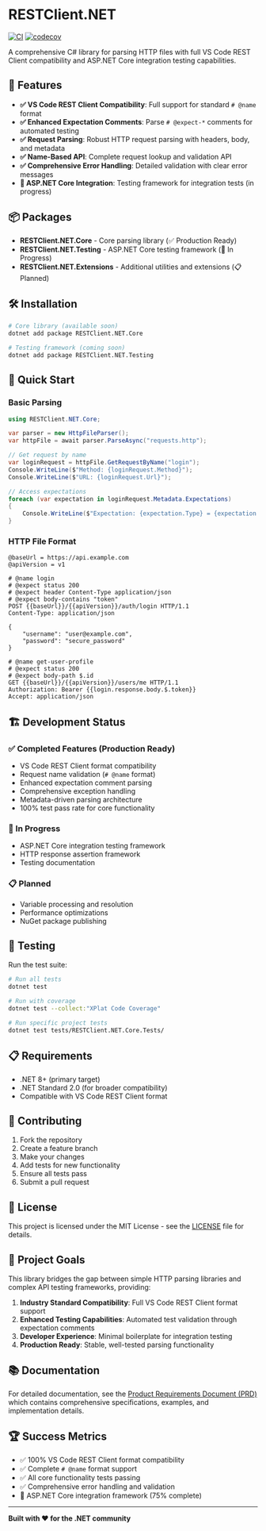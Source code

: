 # RESTClient.NET

[![CI](https://github.com/Meir017/vscode-restclient-dotnet/actions/workflows/ci.yml/badge.svg)](https://github.com/Meir017/vscode-restclient-dotnet/actions/workflows/ci.yml)
[![codecov](https://codecov.io/gh/Meir017/vscode-restclient-dotnet/branch/main/graph/badge.svg)](https://codecov.io/gh/Meir017/vscode-restclient-dotnet)

A comprehensive C# library for parsing HTTP files with full VS Code REST Client compatibility and ASP.NET Core integration testing capabilities.

## 🚀 Features

- **✅ VS Code REST Client Compatibility**: Full support for standard `# @name` format
- **✅ Enhanced Expectation Comments**: Parse `# @expect-*` comments for automated testing
- **✅ Request Parsing**: Robust HTTP request parsing with headers, body, and metadata
- **✅ Name-Based API**: Complete request lookup and validation API
- **✅ Comprehensive Error Handling**: Detailed validation with clear error messages
- **🚧 ASP.NET Core Integration**: Testing framework for integration tests (in progress)

## 📦 Packages

- **RESTClient.NET.Core** - Core parsing library (✅ Production Ready)
- **RESTClient.NET.Testing** - ASP.NET Core testing framework (🚧 In Progress)
- **RESTClient.NET.Extensions** - Additional utilities and extensions (📋 Planned)

## 🛠️ Installation

```bash
# Core library (available soon)
dotnet add package RESTClient.NET.Core

# Testing framework (coming soon)
dotnet add package RESTClient.NET.Testing
```

## 📖 Quick Start

### Basic Parsing

```csharp
using RESTClient.NET.Core;

var parser = new HttpFileParser();
var httpFile = await parser.ParseAsync("requests.http");

// Get request by name
var loginRequest = httpFile.GetRequestByName("login");
Console.WriteLine($"Method: {loginRequest.Method}");
Console.WriteLine($"URL: {loginRequest.Url}");

// Access expectations
foreach (var expectation in loginRequest.Metadata.Expectations)
{
    Console.WriteLine($"Expectation: {expectation.Type} = {expectation.Value}");
}
```

### HTTP File Format

```http
@baseUrl = https://api.example.com
@apiVersion = v1

# @name login
# @expect status 200
# @expect header Content-Type application/json
# @expect body-contains "token"
POST {{baseUrl}}/{{apiVersion}}/auth/login HTTP/1.1
Content-Type: application/json

{
    "username": "user@example.com",
    "password": "secure_password"
}

# @name get-user-profile
# @expect status 200
# @expect body-path $.id
GET {{baseUrl}}/{{apiVersion}}/users/me HTTP/1.1
Authorization: Bearer {{login.response.body.$.token}}
Accept: application/json
```

## 🏗️ Development Status

### ✅ Completed Features (Production Ready)
- VS Code REST Client format compatibility
- Request name validation (`# @name` format)
- Enhanced expectation comment parsing
- Comprehensive exception handling
- Metadata-driven parsing architecture
- 100% test pass rate for core functionality

### 🚧 In Progress
- ASP.NET Core integration testing framework
- HTTP response assertion framework
- Testing documentation

### 📋 Planned
- Variable processing and resolution
- Performance optimizations
- NuGet package publishing

## 🧪 Testing

Run the test suite:

```bash
# Run all tests
dotnet test

# Run with coverage
dotnet test --collect:"XPlat Code Coverage"

# Run specific project tests
dotnet test tests/RESTClient.NET.Core.Tests/
```

## 📋 Requirements

- .NET 8+ (primary target)
- .NET Standard 2.0 (for broader compatibility)
- Compatible with VS Code REST Client format

## 🤝 Contributing

1. Fork the repository
2. Create a feature branch
3. Make your changes
4. Add tests for new functionality
5. Ensure all tests pass
6. Submit a pull request

## 📄 License

This project is licensed under the MIT License - see the [LICENSE](LICENSE) file for details.

## 🎯 Project Goals

This library bridges the gap between simple HTTP parsing libraries and complex API testing frameworks, providing:

1. **Industry Standard Compatibility**: Full VS Code REST Client format support
2. **Enhanced Testing Capabilities**: Automated test validation through expectation comments
3. **Developer Experience**: Minimal boilerplate for integration testing
4. **Production Ready**: Stable, well-tested parsing functionality

## 📚 Documentation

For detailed documentation, see the [Product Requirements Document (PRD)](PRD.md) which contains comprehensive specifications, examples, and implementation details.

## 🏆 Success Metrics

- ✅ 100% VS Code REST Client format compatibility
- ✅ Complete `# @name` format support
- ✅ All core functionality tests passing
- ✅ Comprehensive error handling and validation
- 🚧 ASP.NET Core integration framework (75% complete)

---

**Built with ❤️ for the .NET community**
